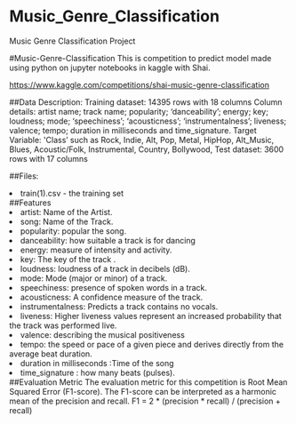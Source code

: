 # Music_Genre_Classification
Music Genre Classification Project

#Music-Genre-Classification
This is competition to predict model made using python on jupyter notebooks in kaggle with Shai.

https://www.kaggle.com/competitions/shai-music-genre-classification

##Data Description:
Training dataset: 14395 rows with 18 columns Column details: artist name; track name; popularity; ‘danceability’; energy; key; loudness; mode; ‘speechiness’; ‘acousticness’; ‘instrumentalness’; liveness; valence; tempo; duration in milliseconds and time_signature. Target Variable: 'Class’ such as Rock, Indie, Alt, Pop, Metal, HipHop, Alt_Music, Blues, Acoustic/Folk, Instrumental, Country, Bollywood, Test dataset: 3600 rows with 17 columns

##Files:
<li>train(1).csv - the training set</li>
##Features
<li>artist: Name of the Artist.</li>
<li>song: Name of the Track.</li>
<li>popularity: popular the song.</li>
<li>danceability: how suitable a track is for dancing</li>
<li>energy: measure of intensity and activity.</li>
<li>key: The key of the track .</li>
<li>loudness: loudness of a track in decibels (dB).</li>
<li>mode: Mode (major or minor) of a track.</li>
<li>speechiness: presence of spoken words in a track.</li>
<li>acousticness: A confidence measure of the track.</li>
<li>instrumentalness: Predicts a track contains no vocals.</li>
<li>liveness: Higher liveness values represent an increased probability that the track was performed live.</li>
<li>valence: describing the musical positiveness</li>
<li>tempo: the speed or pace of a given piece and derives directly from the average beat duration.</li>
<li>duration in milliseconds :Time of the song</li>
<li>time_signature : how many beats (pulses).</li>
##Evaluation Metric
The evaluation metric for this competition is Root Mean Squared Error (F1-score). The F1-score can be interpreted as a harmonic mean of the precision and recall. F1 = 2 * (precision * recall) / (precision + recall)

